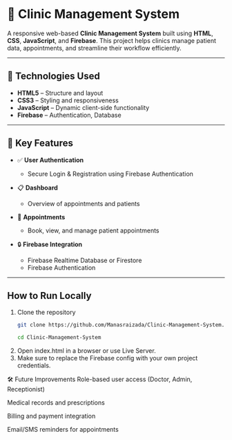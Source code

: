 # 🏥 Clinic Management System

A responsive web-based **Clinic Management System** built using **HTML**, **CSS**, **JavaScript**, and **Firebase**. This project helps clinics manage patient data, appointments, and streamline their workflow efficiently.

---

## 🚀 Technologies Used

- **HTML5** – Structure and layout
- **CSS3** – Styling and responsiveness
- **JavaScript** – Dynamic client-side functionality
- **Firebase** – Authentication, Database

---

## 🔑 Key Features

- ✅ **User Authentication**
  - Secure Login & Registration using Firebase Authentication

- 📋 **Dashboard**
  - Overview of appointments and patients

- 📅 **Appointments**
  - Book, view, and manage patient appointments

- 🔒 **Firebase Integration**
  - Firebase Realtime Database or Firestore
  - Firebase Authentication

---

## How to Run Locally
1. Clone the repository
   ```bash
   git clone https://github.com/Manasraizada/Clinic-Management-System.git
   ```
   ```bash
   cd Clinic-Management-System
   ```
2. Open index.html in a browser or use Live Server.
3. Make sure to replace the Firebase config with your own project credentials.

🛠️ Future Improvements
Role-based user access (Doctor, Admin, Receptionist)

Medical records and prescriptions

Billing and payment integration

Email/SMS reminders for appointments   



